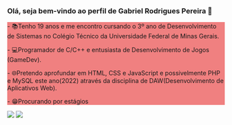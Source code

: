 ### Olá, seja bem-vindo ao perfil de Gabriel Rodrigues Pereira 👋
<div style="background-color: lightcoral;">
 <p>- 📚Tenho 19 anos e me encontro cursando o 3º ano de Desenvolvimento de Sistemas no Colégio Técnico da Universidade Federal de Minas Gerais. </p>
 <p>- 💻Programador de C/C++ e entusiasta de Desenvolvimento de Jogos (GameDev). </p>
 <p>- 🌐Pretendo aprofundar em HTML, CSS e JavaScript e possivelmente PHP e MySQL este ano(2022) através da disciplina de DAW(Desenvolvimento de Aplicativos Web). </p>
 <p>- 😁Procurando por estágios </p>
</div>
<div>
 <a href = "mailto:gabrielrpereira.dev@gmail.com"><img src="https://img.shields.io/badge/-Gmail-%23333?style=for-the-badge&logo=gmail&logoColor=white" target="_blank"></a>
 <a href="https://www.linkedin.com/in/gabriel-rodrigues-131317237/" target="_blank"><img src="https://img.shields.io/badge/-LinkedIn-%230077B5?style=for-the-badge&logo=linkedin&logoColor=white" target="_blank"></a>
</div>
<!--
**GabrielR03/GabrielR03** is a ✨ _special_ ✨ repository because its `README.md` (this file) appears on your GitHub profile.

Here are some ideas to get you started:

- 🔭 I’m currently working on ...
- 🌱 I’m currently learning ...
- 👯 I’m looking to collaborate on ...
- 🤔 I’m looking for help with ...
- 💬 Ask me about ...
- 📫 How to reach me: ...
- 😄 Pronouns: ...
- ⚡ Fun fact: ...
-->

